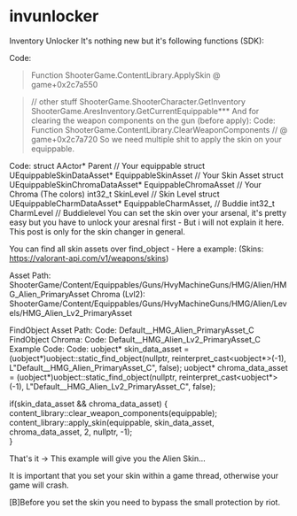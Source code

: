 # invunlocker
Inventory Unlocker
It's nothing new but it's following functions (SDK):

Code:
> Function ShooterGame.ContentLibrary.ApplySkin @ game+0x2c7a550
 
> // other stuff
> ShooterGame.ShooterCharacter.GetInventory
> ShooterGame.AresInventory.GetCurrentEquippable***
And for clearing the weapon components on the gun (before apply):
Code:
Function ShooterGame.ContentLibrary.ClearWeaponComponents // @ game+0x2c7a720
So we need multiple shit to apply the skin on your equippable.

Code:
struct AActor* Parent // Your equippable
struct UEquippableSkinDataAsset* EquippableSkinAsset // Your Skin Asset
struct UEquippableSkinChromaDataAsset* EquippableChromaAsset // Your Chroma (The colors)
int32_t SkinLevel // Skin Level 
struct UEquippableCharmDataAsset* EquippableCharmAsset, // Buddie
int32_t CharmLevel // Buddielevel
You can set the skin over your arsenal, it's pretty easy but you have to unlock your aresnal first - But i will not explain it here. This post is only for the skin changer in general.

You can find all skin assets over find_object - Here a example: (Skins: https://valorant-api.com/v1/weapons/skins)

Asset Path: ShooterGame/Content/Equippables/Guns/HvyMachineGuns/HMG/Alien/HMG_Alien_PrimaryAsset
Chroma (Lvl2): ShooterGame/Content/Equippables/Guns/HvyMachineGuns/HMG/Alien/Levels/HMG_Alien_Lv2_PrimaryAsset

FindObject Asset Path:
Code:
Default__HMG_Alien_PrimaryAsset_C
FindObject Chroma:
Code:
Default__HMG_Alien_Lv2_PrimaryAsset_C
Example Code:
Code:
uobject* skin_data_asset = (uobject*)uobject::static_find_object(nullptr, reinterpret_cast<uobject*>(-1), L"Default__HMG_Alien_PrimaryAsset_C", false);
uobject* chroma_data_asset = (uobject*)uobject::static_find_object(nullptr, reinterpret_cast<uobject*>(-1), L"Default__HMG_Alien_Lv2_PrimaryAsset_C", false);
 
if(skin_data_asset && chroma_data_asset) {
	content_library::clear_weapon_components(equippable);
	content_library::apply_skin(equippable, skin_data_asset, chroma_data_asset, 2, nullptr, -1);	
}

That's it -> This example will give you the Alien Skin...

It is important that you set your skin within a game thread, otherwise your game will crash.

[B]Before you set the skin you need to bypass the small protection by riot.
